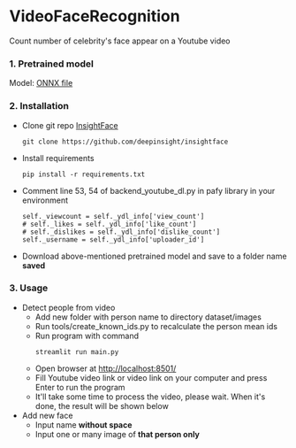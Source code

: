 # VideoFaceRecognition
Count number of celebrity's face appear on a Youtube video

### 1. Pretrained model
Model: [ONNX file](https://drive.google.com/drive/folders/1bOpQP5s2Hmc3hNA7tAzg7ENmvKS3d1wl?usp=share_link)

### 2. Installation
- Clone git repo [InsightFace](https://github.com/deepinsight/insightface)
    ```
    git clone https://github.com/deepinsight/insightface
    ```
- Install requirements
    ```
    pip install -r requirements.txt
    ```
- Comment line 53, 54 of backend_youtube_dl.py in pafy library in your environment
    ```
    self._viewcount = self._ydl_info['view_count']
    # self._likes = self._ydl_info['like_count']
    # self._dislikes = self._ydl_info['dislike_count']
    self._username = self._ydl_info['uploader_id']
    ```
- Download above-mentioned pretrained model and save to a folder name **saved**

### 3. Usage
- Detect people from video
    - Add new folder with person name to directory dataset/images
    - Run tools/create_known_ids.py to recalculate the person mean ids
    - Run program with command 
        ```
        streamlit run main.py
        ```
    - Open browser at [http://localhost:8501/](http://localhost:8501/)
    - Fill Youtube video link or video link on your computer and press Enter to run the program
    - It'll take some time to process the video, please wait. When it's done, the result will be shown below
- Add new face
    - Input name **without space**
    - Input one or many image of **that person only**

